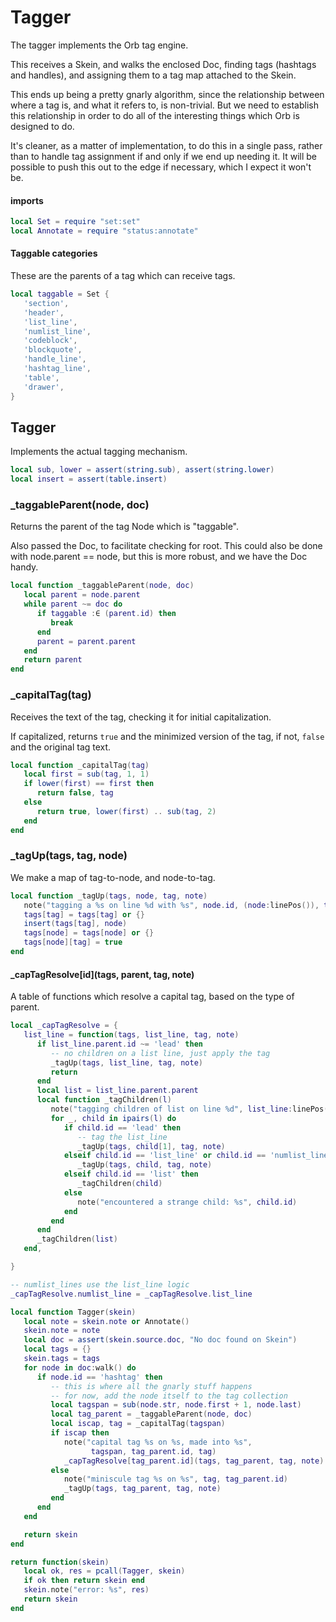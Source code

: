 # Tagger


  The tagger implements the Orb tag engine\.

This receives a Skein, and walks the enclosed Doc, finding tags \(hashtags and
handles\), and assigning them to a tag map attached to the Skein\.

This ends up being a pretty gnarly algorithm, since the relationship between
where a tag is, and what it refers to, is non\-trivial\.  But we need to
establish this relationship in order to do all of the interesting things which
Orb is designed to do\.

It's cleaner, as a matter of implementation, to do this in a single pass,
rather than to handle tag assignment if and only if we end up needing it\.  It
will be possible to push this out to the edge if necessary, which I expect it
won't be\.


#### imports

```lua
local Set = require "set:set"
local Annotate = require "status:annotate"
```


#### Taggable categories

These are the parents of a tag which can receive tags\.

```lua
local taggable = Set {
   'section',
   'header',
   'list_line',
   'numlist_line',
   'codeblock',
   'blockquote',
   'handle_line',
   'hashtag_line',
   'table',
   'drawer',
}
```


## Tagger

Implements the actual tagging mechanism\.

```lua
local sub, lower = assert(string.sub), assert(string.lower)
local insert = assert(table.insert)
```


### \_taggableParent\(node, doc\)

Returns the parent of the tag Node which is "taggable"\.

Also passed the Doc, to facilitate checking for root\.  This could also be
done with node\.parent == node, but this is more robust, and we have the Doc
handy\.

```lua
local function _taggableParent(node, doc)
   local parent = node.parent
   while parent ~= doc do
      if taggable :∈ (parent.id) then
         break
      end
      parent = parent.parent
   end
   return parent
end
```


### \_capitalTag\(tag\)

Receives the text of the tag, checking it for initial capitalization\.

If capitalized, returns `true` and the minimized version of the tag, if not,
`false` and the original tag text\.

```lua
local function _capitalTag(tag)
   local first = sub(tag, 1, 1)
   if lower(first) == first then
      return false, tag
   else
      return true, lower(first) .. sub(tag, 2)
   end
end
```

### \_tagUp\(tags, tag, node\)

We make a map of tag\-to\-node, and node\-to\-tag\.

```lua
local function _tagUp(tags, node, tag, note)
   note("tagging a %s on line %d with %s", node.id, (node:linePos()), tag)
   tags[tag] = tags[tag] or {}
   insert(tags[tag], node)
   tags[node] = tags[node] or {}
   tags[node][tag] = true
end
```


#### \_capTagResolve\[id\]\(tags, parent, tag, note\)

A table of functions which resolve a capital tag, based on the type of parent\.

```lua
local _capTagResolve = {
   list_line = function(tags, list_line, tag, note)
      if list_line.parent.id ~= 'lead' then
         -- no children on a list line, just apply the tag
         _tagUp(tags, list_line, tag, note)
         return
      end
      local list = list_line.parent.parent
      local function _tagChildren(l)
         note("tagging children of list on line %d", list_line:linePos())
         for _, child in ipairs(l) do
            if child.id == 'lead' then
               -- tag the list_line
               _tagUp(tags, child[1], tag, note)
            elseif child.id == 'list_line' or child.id == 'numlist_line' then
               _tagUp(tags, child, tag, note)
            elseif child.id == 'list' then
               _tagChildren(child)
            else
               note("encountered a strange child: %s", child.id)
            end
         end
      end
      _tagChildren(list)
   end,

}

-- numlist_lines use the list_line logic
_capTagResolve.numlist_line = _capTagResolve.list_line
```

```lua
local function Tagger(skein)
   local note = skein.note or Annotate()
   skein.note = note
   local doc = assert(skein.source.doc, "No doc found on Skein")
   local tags = {}
   skein.tags = tags
   for node in doc:walk() do
      if node.id == 'hashtag' then
         -- this is where all the gnarly stuff happens
         -- for now, add the node itself to the tag collection
         local tagspan = sub(node.str, node.first + 1, node.last)
         local tag_parent = _taggableParent(node, doc)
         local iscap, tag = _capitalTag(tagspan)
         if iscap then
            note("capital tag %s on %s, made into %s",
                  tagspan, tag_parent.id, tag)
            _capTagResolve[tag_parent.id](tags, tag_parent, tag, note)
         else
            note("miniscule tag %s on %s", tag, tag_parent.id)
            _tagUp(tags, tag_parent, tag, note)
         end
      end
   end

   return skein
end
```

```lua
return function(skein)
   local ok, res = pcall(Tagger, skein)
   if ok then return skein end
   skein.note("error: %s", res)
   return skein
end
```
